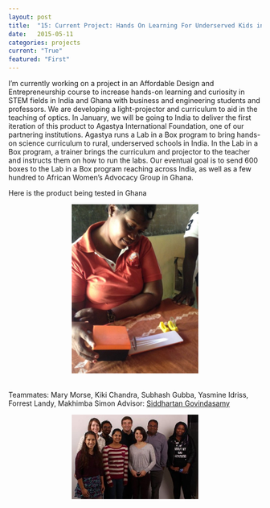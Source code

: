 ```yaml
---
layout: post
title:  "15: Current Project: Hands On Learning For Underserved Kids in India"
date:   2015-05-11
categories: projects
current: "True"
featured: "First"
---
```


I’m currently working on a project in an Affordable Design and Entrepreneurship course to increase hands-on learning and curiosity in STEM fields in India and Ghana with business and engineering students and professors. We are developing a light-projector and curriculum to aid in the teaching of optics. In January, we will be going to India to deliver the first iteration of this product to Agastya International Foundation, one of our partnering institutions. Agastya runs a Lab in a Box program to bring hands-on science curriculum to rural, underserved schools in India.  In the Lab in a Box program, a trainer brings the curriculum and projector to the teacher and instructs them on how to run the labs.  Our eventual goal is to send 600 boxes to the Lab in a Box program reaching across India, as well as a few hundred to African Women’s Advocacy Group in Ghana. 

Here is the product being tested in Ghana
<center><img src="images/projects/ADEinGhana.jpg" width="50%"></center><br> 


Teammates: Mary Morse, Kiki Chandra, Subhash Gubba, Yasmine Idriss, Forrest Landy, Makhimba Simon
Advisor: [Siddhartan Govindasamy](http://www.olin.edu/faculty/profile/siddhartan-govindasamy/)
<center><img src="images/projects/ADEteam.jpg" width="50%"></center>

